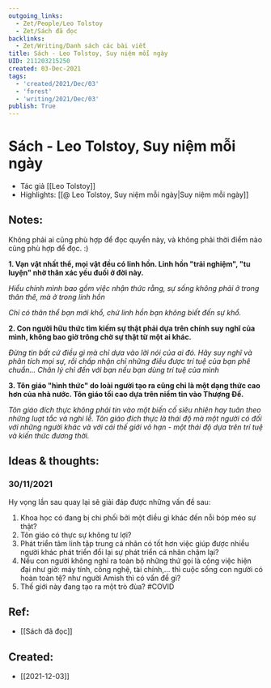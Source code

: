 ```yaml
---
outgoing_links:
  - Zet/People/Leo Tolstoy
  - Zet/Sách đã đọc
backlinks:
  - Zet/Writing/Danh sách các bài viết
title: Sách - Leo Tolstoy, Suy niệm mỗi ngày
UID: 211203215250
created: 03-Dec-2021
tags:
  - 'created/2021/Dec/03'
  - 'forest'
  - 'writing/2021/Dec/03'
publish: True
---
```

# Sách - Leo Tolstoy, Suy niệm mỗi ngày

- Tác giả [[Leo Tolstoy]]
- Highlights: [[@ Leo Tolstoy, Suy niệm mỗi ngày|Suy niệm mỗi ngày]]

## Notes:
Không phải ai cũng phù hợp để đọc quyển này, và không phải thời điểm nào cũng phù hợp để đọc. :)  
  
**1. Vạn vật nhất thể, mọi vật đều có linh hồn. Linh hồn "trải nghiệm", "tu luyện" nhờ thân xác yếu đuối ở đời này.**  
  
_Hiểu chính mình bao gồm việc nhận thức rằng, sự sống không phải ở trong thân thê, mà ở trong linh hồn_  

_Chỉ có thân thể bạn mới khổ, chứ linh hồn bạn không biết đến sự khổ._  
  
**2. Con người hữu thức tìm kiếm sự thật phải dựa trên chính suy nghĩ của mình, không bao giờ trông chờ sự thật từ một ai khác.**  
  
_Đừng tin bất cứ điều gì mà chỉ dựa vào lời nói của ai đó. Hãy suy nghĩ và phân tích mọi sự, rồi chấp nhận chỉ những điều được trí tuệ của bạn phê chuẩn... Chân lý chỉ đến với bạn nếu bạn dùng trí tuệ của mình_  
  
**3. Tôn giáo "hình thức" do loài người tạo ra cũng chỉ là một dạng thức cao hơn của nhà nước. Tôn giáo tối cao dựa trên niềm tin vào Thượng Đế.**  

_Tôn giáo đích thực không phải tin vào một biến cố siêu nhiên hay tuân theo những luạt tắc và nghi lễ. Tôn giáo đích thực là thái độ mà một người có đối với những người khác và với cái thế giới vô hạn - một thái độ dựa trên trí tuệ và kiến thức đương thời._  

## Ideas & thoughts:
### 30/11/2021 
Hy vọng lần sau quay lại sẽ giải đáp được những vấn đề sau:  
1. Khoa học có đang bị chi phối bởi một điều gì khác đến nỗi bóp méo sự thật?  
2. Tôn giáo có thực sự không tư lợi?  
3. Phát triển tâm linh tập trung cá nhân có tốt hơn việc giúp được nhiều người khác phát triển đổi lại sự phát triển cá nhân chậm lại?  
4. Nếu con người không nghĩ ra toàn bộ những thứ gọi là công việc hiện đại như giờ: máy tính, công nghệ, tài chính,... thì cuộc sống con người có hoàn toàn tệ? như người Amish thì có vấn đề gì?  
5. Thế giới này đang tạo ra một trò đùa? #COVID

## Ref:
- [[Sách đã đọc]]
## Created:
- [[2021-12-03]]
